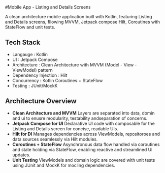 #Mobile App - Listing and Details Screens

A clean architecture mobile application built with Kotlin, featuring Listing and Details screens, fllowing MVVM, Jetpack compose Hilt, Coroutines with StateFlow and unit tests.

## Tech Stack

- Langauge : Kotlin
- UI : Jetpack Compose
- Architecture : Clean Architecture with MVVM (Model - View - ViewModel) pattern
- Dependency Injection : Hilt
- Concurrency : Kotlin Coroutines + StateFlow
- Testing :  JUnit/MockK

## Architecture Overview
- **Clean Architecture and MVVM**
Layers are separated into data, domin and ui to enusre modularity, testability andseparation of concerns.
- **Jetpack Compose for UI**
Declarative UI code with composable for the Listing and Details screen for concise, readable UIs.
- **Hilt for DI**
Manages dependencies across ViewModels, repositoroes and data sources seamlessly via Hilt modules.
- **Coroutines + StateFlow**
Asynchronous data flow handled via coroutines and state holding via StateFlow, enabling reactive and streamlined UI updates.
- **Unit Testing**
ViewModels and domain logic are covered with unit tests using JUnit and MockK for mocling dependencies.
